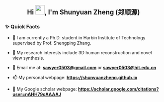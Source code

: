 <!--
**ShunyuanZheng/ShunyuanZheng** is a ✨ _special_ ✨ repository because its `README.md` (this file) appears on your GitHub profile.

Here are some ideas to get you started:

- 🔭 I’m currently working on ...
- 🌱 I’m currently learning ...
- 👯 I’m looking to collaborate on ...
- 🤔 I’m looking for help with ...
- 💬 Ask me about ...
- 📫 How to reach me: ...
- 😄 Pronouns: ...
- ⚡ Fun fact: ...
-->


<h2 align="center">Hi <img src="https://raw.githubusercontent.com/MartinHeinz/MartinHeinz/master/wave.gif" width="30px">, I'm Shunyuan Zheng (郑顺源) </h2>

### ✨ Quick Facts
- 🤗 I am currently a Ph.D. student in Harbin Institute of Technology supervised by Prof. Shengping Zhang.

- 👀 My research interests include 3D human reconstruction and novel view synthesis.

- 📧 Email me at: **sawyer0503@gmail.com** or **sawyer0503@hit.edu.cn**

- 📫 My personal webpage: **https://shunyuanzheng.github.io**

- 📄 My Google scholar webpage: **https://scholar.google.com/citations?user=nAHH79oAAAAJ**
